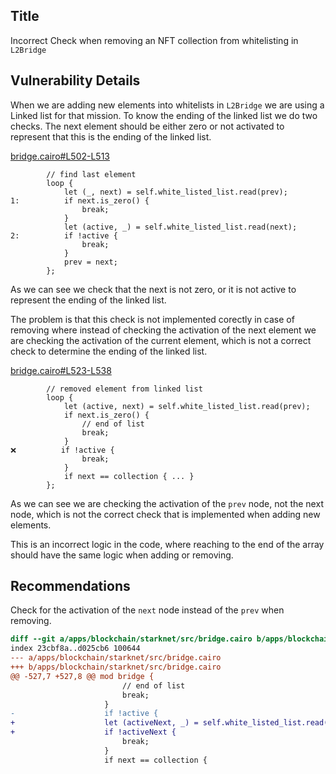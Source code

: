 ## Title
Incorrect Check when removing an NFT collection from whitelisting in `L2Bridge`

## Vulnerability Details
When we are adding new elements into whitelists in `L2Bridge` we are using a Linked list for that mission. To know the ending of the linked list we do two checks. The next element should be either zero or not activated to represent that this is the ending of the linked list.

[bridge.cairo#L502-L513](https://github.com/Cyfrin/2024-07-ark-project/blob/main/apps/blockchain/starknet/src/bridge.cairo#L502-L513)
```cairo
        // find last element
        loop {
            let (_, next) = self.white_listed_list.read(prev);
1:          if next.is_zero() {
                break;
            }
            let (active, _) = self.white_listed_list.read(next);
2:          if !active {
                break;
            }
            prev = next;
        };
```
As we can see we check that the next is not zero, or it is not active to represent the ending of the linked list.

The problem is that this check is not implemented corectly in case of removing where instead of checking the activation of the next element we are checking the activation of the current element, which is not a correct check to determine the ending of the linked list.

[bridge.cairo#L523-L538](https://github.com/Cyfrin/2024-07-ark-project/blob/main/apps/blockchain/starknet/src/bridge.cairo#L523-L538)
```cairo
        // removed element from linked list
        loop {
            let (active, next) = self.white_listed_list.read(prev);
            if next.is_zero() {
                // end of list
                break;
            }
❌️          if !active {
                break;
            }
            if next == collection { ... }
        };
```

As we can see we are checking the activation of the `prev` node, not the next node, which is not the correct check that is implemented when adding new elements.

This is an incorrect logic in the code, where reaching to the end of the array should have the same logic when adding or removing.

## Recommendations
Check for the activation of the `next` node instead of the `prev` when removing.

```diff
diff --git a/apps/blockchain/starknet/src/bridge.cairo b/apps/blockchain/starknet/src/bridge.cairo
index 23cbf8a..d025cb6 100644
--- a/apps/blockchain/starknet/src/bridge.cairo
+++ b/apps/blockchain/starknet/src/bridge.cairo
@@ -527,7 +527,8 @@ mod bridge {
                         // end of list
                         break;
                     }
-                    if !active {
+                    let (activeNext, _) = self.white_listed_list.read(next);
+                    if !activeNext {
                         break;
                     }
                     if next == collection {
```
